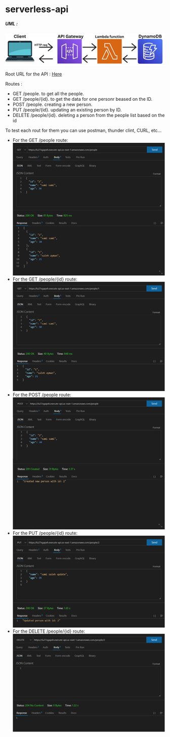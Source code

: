 # serverless-api

##### UML :
![alt](UML.png)

Root URL for the API : [Here](https://lu27xgapxh.execute-api.us-east-1.amazonaws.com/people)

Routes :

- GET /people. to get all the people.
- GET /people/{id}. to get the data for one personr beased on the ID.
- POST /people. creating a new person.
- PUT /people/{id}. updating an existing person by ID.
- DELETE /people/{id}. deleting a person from the people list based on the id

To test each rout for them you can use postman, thunder clint, CURL, etc...

- For the GET /people route:
![Alt text](image-1.png)
- For the GET /people/{id} route:
![Alt text](image-2.png)
- For the POST /people route:
![Alt text](image.png)
- For the PUT /people/{id} route:
![Alt text](image-3.png)
- For the DELETE /people/{id} route:
![Alt text](image-4.png)